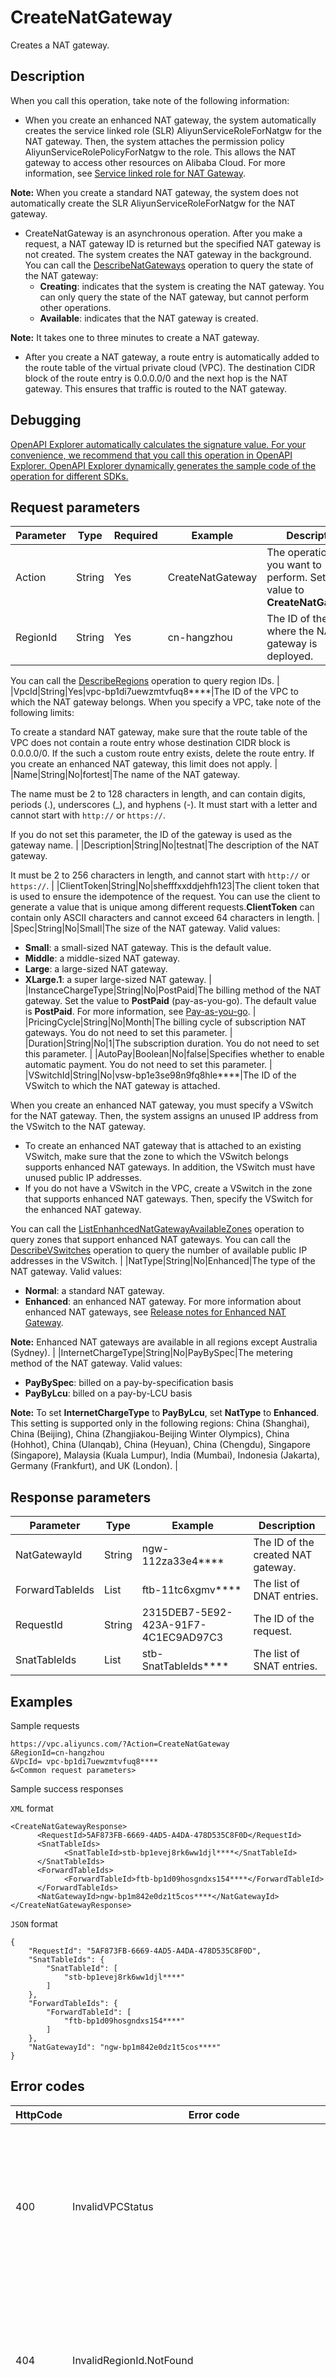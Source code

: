 # CreateNatGateway

Creates a NAT gateway.

## Description

When you call this operation, take note of the following information:

-   When you create an enhanced NAT gateway, the system automatically creates the service linked role \(SLR\) AliyunServiceRoleForNatgw for the NAT gateway. Then, the system attaches the permission policy AliyunServiceRolePolicyForNatgw to the role. This allows the NAT gateway to access other resources on Alibaba Cloud. For more information, see [Service linked role for NAT Gateway](~~174251~~).

**Note:** When you create a standard NAT gateway, the system does not automatically create the SLR AliyunServiceRoleForNatgw for the NAT gateway.

-   CreateNatGateway is an asynchronous operation. After you make a request, a NAT gateway ID is returned but the specified NAT gateway is not created. The system creates the NAT gateway in the background. You can call the [DescribeNatGateways](~~36054~~) operation to query the state of the NAT gateway:
    -   **Creating**: indicates that the system is creating the NAT gateway. You can only query the state of the NAT gateway, but cannot perform other operations.
    -   **Available**: indicates that the NAT gateway is created.

**Note:** It takes one to three minutes to create a NAT gateway.

-   After you create a NAT gateway, a route entry is automatically added to the route table of the virtual private cloud \(VPC\). The destination CIDR block of the route entry is 0.0.0.0/0 and the next hop is the NAT gateway. This ensures that traffic is routed to the NAT gateway.

## Debugging

[OpenAPI Explorer automatically calculates the signature value. For your convenience, we recommend that you call this operation in OpenAPI Explorer. OpenAPI Explorer dynamically generates the sample code of the operation for different SDKs.](https://api.aliyun.com/#product=Vpc&api=CreateNatGateway&type=RPC&version=2016-04-28)

## Request parameters

|Parameter|Type|Required|Example|Description|
|---------|----|--------|-------|-----------|
|Action|String|Yes|CreateNatGateway|The operation that you want to perform. Set the value to **CreateNatGateway**. |
|RegionId|String|Yes|cn-hangzhou|The ID of the region where the NAT gateway is deployed.

You can call the [DescribeRegions](~~36063~~) operation to query region IDs. |
|VpcId|String|Yes|vpc-bp1di7uewzmtvfuq8\*\*\*\*|The ID of the VPC to which the NAT gateway belongs. When you specify a VPC, take note of the following limits:

To create a standard NAT gateway, make sure that the route table of the VPC does not contain a route entry whose destination CIDR block is 0.0.0.0/0. If the such a custom route entry exists, delete the route entry. If you create an enhanced NAT gateway, this limit does not apply. |
|Name|String|No|fortest|The name of the NAT gateway.

The name must be 2 to 128 characters in length, and can contain digits, periods \(.\), underscores \(\_\), and hyphens \(-\). It must start with a letter and cannot start with `http://` or `https://`.

If you do not set this parameter, the ID of the gateway is used as the gateway name. |
|Description|String|No|testnat|The description of the NAT gateway.

It must be 2 to 256 characters in length, and cannot start with `http://` or `https://`. |
|ClientToken|String|No|shefffxxddjehfh123|The client token that is used to ensure the idempotence of the request. You can use the client to generate a value that is unique among different requests.**ClientToken** can contain only ASCII characters and cannot exceed 64 characters in length. |
|Spec|String|No|Small|The size of the NAT gateway. Valid values:

-   **Small**: a small-sized NAT gateway. This is the default value.
-   **Middle**: a middle-sized NAT gateway.
-   **Large**: a large-sized NAT gateway.
-   **XLarge.1**: a super large-sized NAT gateway. |
|InstanceChargeType|String|No|PostPaid|The billing method of the NAT gateway. Set the value to **PostPaid** \(pay-as-you-go\). The default value is **PostPaid**. For more information, see [Pay-as-you-go](~~88658~~). |
|PricingCycle|String|No|Month|The billing cycle of subscription NAT gateways. You do not need to set this parameter. |
|Duration|String|No|1|The subscription duration. You do not need to set this parameter. |
|AutoPay|Boolean|No|false|Specifies whether to enable automatic payment. You do not need to set this parameter. |
|VSwitchId|String|No|vsw-bp1e3se98n9fq8hle\*\*\*\*|The ID of the VSwitch to which the NAT gateway is attached.

When you create an enhanced NAT gateway, you must specify a VSwitch for the NAT gateway. Then, the system assigns an unused IP address from the VSwitch to the NAT gateway.

-   To create an enhanced NAT gateway that is attached to an existing VSwitch, make sure that the zone to which the VSwitch belongs supports enhanced NAT gateways. In addition, the VSwitch must have unused public IP addresses.
-   If you do not have a VSwitch in the VPC, create a VSwitch in the zone that supports enhanced NAT gateways. Then, specify the VSwitch for the enhanced NAT gateway.

You can call the [ListEnhanhcedNatGatewayAvailableZones](~~182292~~) operation to query zones that support enhanced NAT gateways. You can call the [DescribeVSwitches](~~35748~~) operation to query the number of available public IP addresses in the VSwitch. |
|NatType|String|No|Enhanced|The type of the NAT gateway. Valid values:

-   **Normal**: a standard NAT gateway.
-   **Enhanced**: an enhanced NAT gateway. For more information about enhanced NAT gateways, see [Release notes for Enhanced NAT Gateway](~~163610~~).

**Note:** Enhanced NAT gateways are available in all regions except Australia \(Sydney\). |
|InternetChargeType|String|No|PayBySpec|The metering method of the NAT gateway. Valid values:

-   **PayBySpec**: billed on a pay-by-specification basis
-   **PayByLcu**: billed on a pay-by-LCU basis

**Note:** To set **InternetChargeType** to **PayByLcu**, set **NatType** to **Enhanced**. This setting is supported only in the following regions: China \(Shanghai\), China \(Beijing\), China \(Zhangjiakou-Beijing Winter Olympics\), China \(Hohhot\), China \(Ulanqab\), China \(Heyuan\), China \(Chengdu\), Singapore \(Singapore\), Malaysia \(Kuala Lumpur\), India \(Mumbai\), Indonesia \(Jakarta\), Germany \(Frankfurt\), and UK \(London\). |

## Response parameters

|Parameter|Type|Example|Description|
|---------|----|-------|-----------|
|NatGatewayId|String|ngw-112za33e4\*\*\*\*|The ID of the created NAT gateway. |
|ForwardTableIds|List|ftb-11tc6xgmv\*\*\*\*|The list of DNAT entries. |
|RequestId|String|2315DEB7-5E92-423A-91F7-4C1EC9AD97C3|The ID of the request. |
|SnatTableIds|List|stb-SnatTableIds\*\*\*\*|The list of SNAT entries. |

## Examples

Sample requests

```
https://vpc.aliyuncs.com/?Action=CreateNatGateway
&RegionId=cn-hangzhou
&VpcId= vpc-bp1di7uewzmtvfuq8****
&<Common request parameters>
```

Sample success responses

`XML` format

```
<CreateNatGatewayResponse>
      <RequestId>5AF873FB-6669-4AD5-A4DA-478D535C8F0D</RequestId>
      <SnatTableIds>
            <SnatTableId>stb-bp1evej8rk6ww1djl****</SnatTableId>
      </SnatTableIds>
      <ForwardTableIds>
            <ForwardTableId>ftb-bp1d09hosgndxs154****</ForwardTableId>
      </ForwardTableIds>
      <NatGatewayId>ngw-bp1m842e0dz1t5cos****</NatGatewayId>
</CreateNatGatewayResponse>
```

`JSON` format

```
{
    "RequestId": "5AF873FB-6669-4AD5-A4DA-478D535C8F0D",
    "SnatTableIds": {
        "SnatTableId": [
            "stb-bp1evej8rk6ww1djl****"
        ]
    },
    "ForwardTableIds": {
        "ForwardTableId": [
            "ftb-bp1d09hosgndxs154****"
        ]
    },
    "NatGatewayId": "ngw-bp1m842e0dz1t5cos****"
}
```

## Error codes

|HttpCode|Error code|Error message|Description|
|--------|----------|-------------|-----------|
|400|InvalidVPCStatus|vpc incorrect status.|The error message returned because the operation is not supported when the VPC is in the current state. Check whether the state of the VPC is valid.|
|404|InvalidRegionId.NotFound|The specified RegionId does not exist in our records.|The error message returned because the specified region ID does not exist. Check whether the region ID is valid.|
|400|InvalidNatGatewayName.MalFormed|NatGateway name is not valid.|The error message returned because the specified gateway name is invalid.|
|400|InvalidNatGatewayDescription.MalFormed|NatGateway description is not valid.|The error message returned because the specified gateway description is invalid.|
|400|MissingParameter.BandwidthPackage|only support one BandwidthPackage be created with NatGateway.|The error message returned because no EIP bandwidth plan is specified.|
|404|InvalidVpcId.NotFound|Specified value of VpcId is not found in our record.|The error message returned because the specified VPC does not exist. Check whether the specified VPC ID is valid.|
|400|MissingParameter|Miss mandatory parameter.|The error message returned because the required parameters are missing. Check whether you have set all required parameters before you call this operation.|
|404|InvalidZoneId.NotFound|Specified value of ZoneId is not exists.|The error message returned because the specified zone ID does not exist.|
|404|InvalidZoneId.NotFound|Can not find ZoneId for allocated ip.|The error message returned because the zone of the specified IP address is invalid.|
|400|QuotaExceeded.BandwidthPackageIps|The specified ipCount exceeded quota.|The error message returned because the number of IP addresses exceeds the quota. Submit a ticket to increase the quota.|
|400|InvalidParameter.Name.Malformed|The specified Name is not valid.|The error message returned because the specified name is invalid.|
|400|InvalidParameter.Description.Malformed|The specified Description is not valid.|The error message returned because the specified description is invalid.|
|400|ZONE\_NO\_AVAILABLE\_IP|The Zone have no available ip.|The error message returned because no IP addresses are available in the zone.|
|400|InvalidParameter.BandwidthPackage.n.ISP.ValueNotSupport|The specified ISP of BandwidthPackage is not valid.|The error message returned because the specified Internet Service Provider \(ISP\) of the NAT service plan is invalid.|
|400|InvalidNatGatewayId.NotFound|The NatGatewayId not exist.|The error message returned because the specified NAT gateway ID does not exist. Check whether the value of the NatGatewayId parameter is valid.|
|400|VswitchStatusError|The VSwitch is creating .|The error message returned because the operation is not supported when the VSwitch is created.|
|400|VpcStatusError|The Vpc is creating .|The error message returned because the operation is not supported when the VPC is created.|
|400|InvalidParameter.Spec.ValueNotSupported|The specified Spec is not valid.|The error message returned because the specified specification is invalid.|
|400|Forbidden.CheckEntryRuleQuota|Route entry quota rule check error.|The error message returned because an error occurred when the system was checking the quota of route entries.|
|400|NoPermission.CreateServiceLinkedRole|You are not authorized to create service linked role|The error message returned because you do not have permissions to create an SLR.|
|400|OperationFailed.VswNotBelongToVpc|Operation failed because the specified VSwitch is not bound to the same VPC with NAT gateway.|The error message returned because the specified VSwitch and NAT gateway are not deployed in the same VPC.|

For a list of error codes, visit the [API Error Center](https://error-center.alibabacloud.com/status/product/Vpc).

